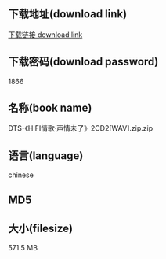 ## 下载地址(download link)
[下载链接 download link](https://tutu365.netlify.app/?s=DTS-%E3%80%8AHIFI%E6%83%85%E6%AD%8C%C2%B7%E5%A3%B0%E6%83%85%E6%9C%AA%E4%BA%86%E3%80%8B2CD2%5BWAV%5D.zip)

## 下载密码(download password)
1866

## 名称(book name)
DTS-《HIFI情歌·声情未了》2CD2[WAV].zip.zip

## 语言(language)
chinese

## MD5


## 大小(filesize)
571.5 MB
